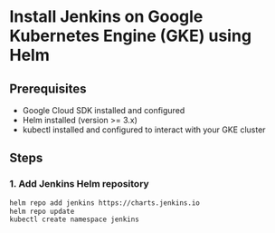 
# Install Jenkins on Google Kubernetes Engine (GKE) using Helm

## Prerequisites
- Google Cloud SDK installed and configured
- Helm installed (version >= 3.x)
- kubectl installed and configured to interact with your GKE cluster

## Steps

### 1. Add Jenkins Helm repository
```bash
helm repo add jenkins https://charts.jenkins.io
helm repo update
kubectl create namespace jenkins

